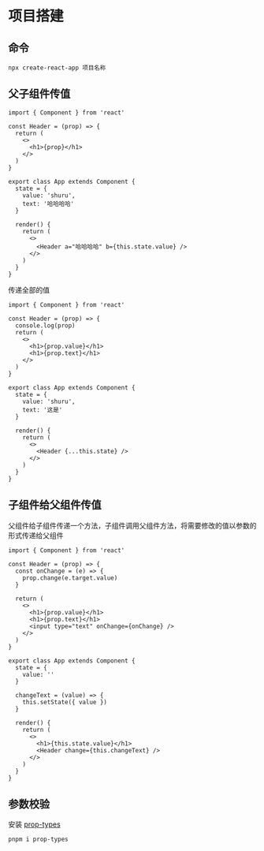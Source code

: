 # 项目搭建

## 命令

```shell
npx create-react-app 项目名称
```

## 父子组件传值

```tsx
import { Component } from 'react'

const Header = (prop) => {
  return (
    <>
      <h1>{prop}</h1>
    </>
  )
}

export class App extends Component {
  state = {
    value: 'shuru',
    text: '哈哈哈哈'
  }

  render() {
    return (
      <>
        <Header a="哈哈哈哈" b={this.state.value} />
      </>
    )
  }
}
```

传递全部的值

```tsx
import { Component } from 'react'

const Header = (prop) => {
  console.log(prop)
  return (
    <>
      <h1>{prop.value}</h1>
      <h1>{prop.text}</h1>
    </>
  )
}

export class App extends Component {
  state = {
    value: 'shuru',
    text: '这是'
  }

  render() {
    return (
      <>
        <Header {...this.state} />
      </>
    )
  }
}
```

## 子组件给父组件传值

父组件给子组件传递一个方法，子组件调用父组件方法，将需要修改的值以参数的形式传递给父组件

```tsx
import { Component } from 'react'

const Header = (prop) => {
  const onChange = (e) => {
    prop.change(e.target.value)
  }

  return (
    <>
      <h1>{prop.value}</h1>
      <h1>{prop.text}</h1>
      <input type="text" onChange={onChange} />
    </>
  )
}

export class App extends Component {
  state = {
    value: ''
  }

  changeText = (value) => {
    this.setState({ value })
  }

  render() {
    return (
      <>
        <h1>{this.state.value}</h1>
        <Header change={this.changeText} />
      </>
    )
  }
}
```

## 参数校验

安装 [prop-types](https://www.npmjs.com/package/prop-types)

```shell
pnpm i prop-types
```
